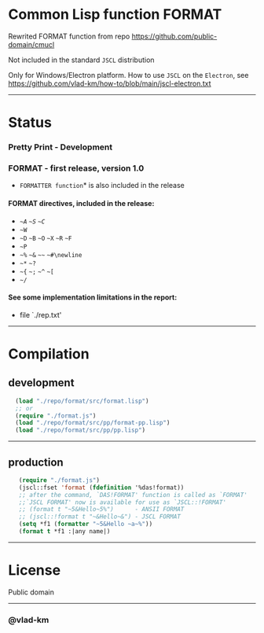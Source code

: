#  Common Lisp function FORMAT

Rewrited FORMAT function from repo https://github.com/public-domain/cmucl

Not included in the standard `JSCL` distribution

Only for Windows/Electron platform. How to use `JSCL` on the `Electron`, see https://github.com/vlad-km/how-to/blob/main/jscl-electron.txt

___

# Status

### Pretty Print - Development

### FORMAT - first release, version 1.0
-  `FORMATTER function`* is also included in the release


#### FORMAT directives, included in the release:
-  _`~A`_  _`~S`_ _`~C`_
-   `~W`
-   `~D`  `~B`  `~O`  `~X`  `~R` `~F`
-  `~P`
-  `~%` `~&` `~~`  `~#\newline`
-  `~*` `~?`
-  `~{` `~;` `~^` `~[`
-  `~/`

#### See some implementation limitations in the report:
- file `./rep.txt'
___
 
# Compilation

## development


```lisp
  (load "./repo/format/src/format.lisp")
  ;; or
  (require "./format.js")
  (load "./repo/format/src/pp/format-pp.lisp")
  (load "./repo/format/src/pp/pp.lisp")
```
___

## production

```lisp
   (require "./format.js")
   (jscl::fset 'format (fdefinition '%das!format))
   ;; after the command, `DAS!FORMAT' function is called as `FORMAT'
   ;;`JSCL FORMAT' now is available for use as `JSCL::!FORMAT'
   ;; (format t "~5&Hello~5%")      - ANSII FORMAT
   ;; (jscl::!format t "~&Hello~&") - JSCL FORMAT
   (setq *f1 (formatter "~5&Hello ~a~%"))
   (format t *f1 :|any name|)
```

___

# License

Public domain

___


### @vlad-km
   

